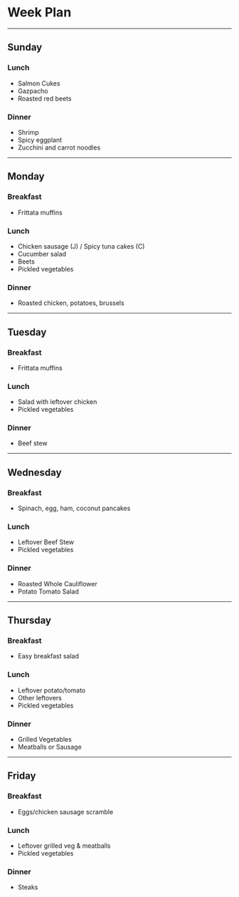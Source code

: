 # Week Plan

---

## Sunday

### Lunch

- Salmon Cukes
- Gazpacho
- Roasted red beets

### Dinner

- Shrimp
- Spicy eggplant
- Zucchini and carrot noodles

---

## Monday

### Breakfast

- Frittata muffins

### Lunch

- Chicken sausage (J) / Spicy tuna cakes (C)
- Cucumber salad
- Beets
- Pickled vegetables

### Dinner

- Roasted chicken, potatoes, brussels

---

## Tuesday

### Breakfast

- Frittata muffins

### Lunch

- Salad with leftover chicken
- Pickled vegetables

### Dinner

- Beef stew

---

## Wednesday

### Breakfast

- Spinach, egg, ham, coconut pancakes

### Lunch

- Leftover Beef Stew
- Pickled vegetables

### Dinner

- Roasted Whole Cauliflower
- Potato Tomato Salad

---

## Thursday

### Breakfast

- Easy breakfast salad

### Lunch

- Leftover potato/tomato
- Other leftovers
- Pickled vegetables

### Dinner

- Grilled Vegetables
- Meatballs or Sausage

---

## Friday

### Breakfast

- Eggs/chicken sausage scramble

### Lunch

- Leftover grilled veg & meatballs
- Pickled vegetables

### Dinner

- Steaks
